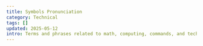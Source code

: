 ```yaml
---
title: Symbols Pronunciation
category: Technical
tags: []
updated: 2025-05-12
intro: Terms and phrases related to math, computing, commands, and technical work.
---
```

